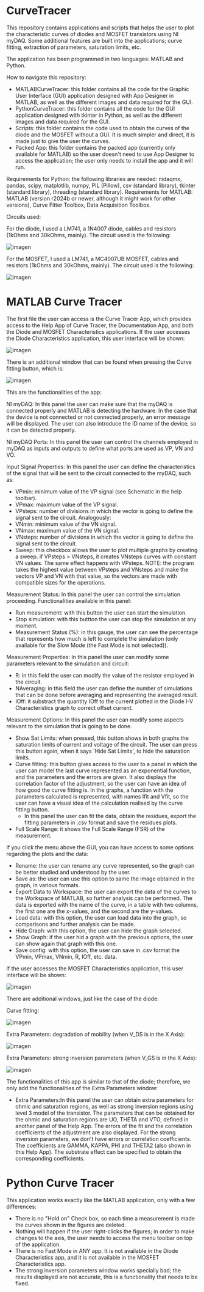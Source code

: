 # CurveTracer
This repository contains applications and scripts that helps the user to plot the characteristic curves of diodes and MOSFET transistors using NI myDAQ. Some additional features are built into the applications; curve fitting, extraction of parameters, saturation limits, etc.

The application has been programmed in two languages: MATLAB and Python.

How to navigate this repository:

- MATLABCurveTracer: this folder contains all the code for the Graphic User Interface (GUI) application designed with App Designer in MATLAB, as well as the different images and data required for the GUI.
- PythonCurveTracer: this folder contains all the code for the GUI application designed with tkinter in Python, as well as the different images and data required for the GUI.
- Scripts: this folder contains the code used to obtain the curves of the diode and the MOSFET without a GUI. It is much simpler and direct, it is made just to give the user the curves.
- Packed App: this folder contains the packed app (currently only available for MATLAB) so the user doesn't need to use App Designer to access the application; the user only needs to install the app and it will run.

Requirements for Python: the following libraries are needed: nidaqmx, pandas, scipy, matplotlib, numpy, PIL (Pillow), csv (standard library), tkinter (standard library), threading (standard library).
Requirements for MATLAB: MATLAB (version r2024b or newer, although it might work for other versions), Curve Fitter Toolbox, Data Acquisition Toolbox.

Circuits used:

For the diode, I used a LM741, a 1N4007 diode, cables and resistors (1kOhms and 30kOhms, mainly). The circuit used is the following:

![imagen](https://github.com/user-attachments/assets/05830d7f-5e03-4768-b4b3-468e1fbd3f48)

For the MOSFET, I used a LM741, a MC4007UB MOSFET, cables and resistors (1kOhms and 30kOhms, mainly). The circuit used is the following:

![imagen](https://github.com/user-attachments/assets/7bf3a4fd-c645-47cd-b1c3-40c20e498170)

# MATLAB Curve Tracer

The first file the user can access is the Curve Tracer App, which provides access to the Help App of Curve Tracer, the Documentation App, and both the Diode and MOSFET Characteristics applications. If the user accesses the Diode Characteristics application, this user interface will be shown:

![imagen](https://github.com/user-attachments/assets/2a0d9119-8dd8-41b4-8511-57cdb3be74e0)

There is an additional window that can be found when pressing the Curve fitting button, which is:

![imagen](https://github.com/user-attachments/assets/777d9c4d-6d87-4a60-9f84-b662aaf63c40)

This are the functionalities of the app:

NI myDAQ: In this panel the user can make sure that the myDAQ is connected properly and MATLAB is detecting the hardware. In the case that the device is not connected or not connected properly, an error message will be displayed. The user can also introduce the ID name of the device, so it can be detected properly.

NI myDAQ Ports: In this panel the user can control the channels employed in myDAQ as inputs and outputs to define what ports are used as VP, VN and VO.

Input Signal Properties: In this panel the user can define the characteristics of the signal that will be sent to the circuit connected to the myDAQ, such as:
- VPmin: minimum value of the VP signal (see Schematic in the help toolbar).
- VPmax: maximum value of the VP signal.
- VPsteps: number of divisions in which the vector is going to define the signal sent to the circuit.
Analogously:
- VNmin: minimum value of the VN signal.
- VNmax: maximum value of the VN signal.
- VNsteps: number of divisions in which the vector is going to define the signal sent to the circuit.
- Sweep: this checkbox allows the user to plot multiple graphs by creating a sweep. if VPsteps > VNsteps, it creates VNsteps curves with constant VN values. The same effect happens with VPsteps.
NOTE: the program takes the highest value between VPsteps and VNsteps and make the vectors VP and VN with that value, so the vectors are made with compatible sizes for the operations.

Measurement Status: In this panel the user can control the simulation proceeding. Functionalities available in this panel:
- Run measurement: with this button the user can start the simulation.
- Stop simulation: with this buttton the user can stop the simulation at any moment.
- Measurement Status (%): in this gauge, the user can see the percentage that represents how much is left to complete the simulation (only available for the Slow Mode (the Fast Mode is not selected)).

Measurement Properties: In this panel the user can modify some parameters relevant to the simulation and circuit:
- R: in this field the user can modify the value of the resistor employed in the circuit.
- NAveraging: in this field the user can define the number of simulations that can be done before averaging and representing the averaged result.
- IOff: it substract the quantity IOff to the current plotted in the Diode I-V Characteristics graph to correct offset current.

Measurement Options: In this panel the user can modify some aspects relevant to the simulation that is going to be done.
- Show Sat Limits: when pressed, this button shows in both graphs the saturation limits of current and voltage of the circuit. The user can press this button again, when it says 'Hide Sat Limits', to hide the saturation limits.
- Curve fitting: this button gives access to the user to a panel in which the user can model the last curve represented as an exponential function, and the parameters and the errors are given. It also displays the correlation factor of the adjustment, so the user can have an idea of how good the curve fitting is. In the graphs, a function with the parameters calculated is represented, with names Ifit and Vfit, so the user can have a visual idea of the calculation realised by the curve fitting button.
    - In this panel the user can fit the data, obtain the residues, export the fitting parameters in .csv format and save the residues plots.
- Full Scale Range: it shows the Full Scale Range (FSR) of the measurement.

If you click the menu above the GUI, you can have access to some options regarding the plots and the data:

- Rename: the user can rename any curve represented, so the graph can be better studied and understood by the user.
- Save as: the user can use this option to same the image obtained in the graph, in various formats.
- Export Data to Workspace: the user can export the data of the curves to the Workspace of MATLAB, so further analysis can be performed. The data is exported with the name of the curve, in a table with two columns, the first one are the x-values, and the second are the y-values.
- Load data: with this option, the user can load data into the graph, so comparisons and further analysis can be made.
- Hide Graph: with this option, the user can hide the graph selected.
- Show Graph: if the user hid a graph with the previous options, the user can show again that graph with this one.
- Save config: with this option, the user can save in .csv format the VPmin, VPmax, VNmin, R, IOff, etc. data.

If the user accesses the MOSFET Characteristics application, this user interface will be shown:

![imagen](https://github.com/user-attachments/assets/a4c72ab1-1cfe-4e6f-96c1-9b95fce57f00)

There are additional windows, just like the case of the diode:

Curve fitting:

![imagen](https://github.com/user-attachments/assets/4a2c3b29-cf55-404a-ac4b-ea358ad427d9)

Extra Parameters: degradation of mobility (when V_DS is in the X Axis):

![imagen](https://github.com/user-attachments/assets/d34533a3-9606-4653-80c3-dd3190ce54b7)

Extra Parameters: strong inversion parameters (when V_GS is in the X Axis):

![imagen](https://github.com/user-attachments/assets/324b7c7f-3b2d-4d10-9bfa-3b84bb78d96e)

The functionalities of this app is similar to that of the diode; therefore, we only add the functionalities of the Extra Parameters window:

- Extra Parameters:In this panel the user can obtain extra parameters for ohmic and saturation regions, as well as strong inversion regions using level 3 model of the transistor. The parameters that can be obtained for the ohmic and saturation regions are UO, THETA and VTO, defined in another panel of the Help App. The errors of the fit and the correlation coefficients of the adjustment are also displayed. For the strong inversion parameters, we don't have errors or correlation coefficients. The coefficients are GAMMA, KAPPA, PHI and THETA2 (also shown in this Help App). The substrate effect can be specified to obtain the corresponding coefficients.

# Python Curve Tracer

This application works exactly like the MATLAB application, only with a few differences:
- There is no "Hold on" Check box, so each time a measurement is made the curves shown in the figures are deleted.
- Nothing will happen if the user right-clicks the figures; in order to make changes to the axis, the user needs to access the menu toolbar on top of the application.
- There is no Fast Mode in ANY app. It is not available in the Diode Characteristics app, and it is not available in the MOSFET Characteristics app.
- The strong inversion parameters window works specially bad; the results displayed are not accurate, this is a functionality that needs to be fixed.
